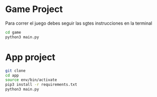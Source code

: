 # Game Project

Para correr el juego debes seguir las sgtes instrucciones en la terminal


```sh
cd game
python3 main.py
```

# App project

```sh
git clone 
cd app
source env/bin/activate
pip3 install -r requirements.txt
python3 main.py

```
